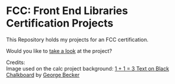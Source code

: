 # FCC: Front End Libraries Certification Projects

This Repository holds my projects for an FCC certification.

Would you like to [take a look](https://fcc-front-end-libraries.web.app/) at the project?

Credits:  
Image used on the calc project background:
[1 + 1 = 3 Text on Black Chalkboard](https://www.pexels.com/photo/addition-black-and-white-black-and-white-chalk-374918/) by [George Becker](https://www.pexels.com/@eye4dtail)